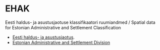 # EHAK

Eesti haldus- ja asustusjaotuse klassifikaatori ruumiandmed / Spatial data for Estonian Administrative and Settlement Classification

- [Eesti haldus- ja asustusjaotus](http://geoportaal.maaamet.ee/est/Andmed-ja-kaardid/Haldus-ja-asustusjaotus-p119.html).
- [Estonian Administrative and Settlement Division](http://geoportaal.maaamet.ee/eng/Maps-and-Data/Administrative-and-Settlement-Division-p312.html)
